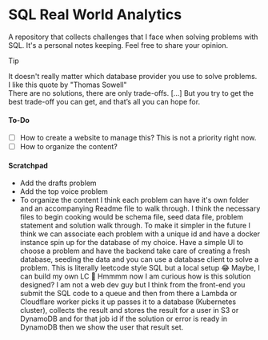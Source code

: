 # SQL Real World Analytics

A repository that collects challenges that I face when solving problems with SQL. It's a personal notes keeping. Feel free to share your opinion.

> [!TIP]
> It doesn't really matter which database provider you use to solve problems. I like this quote by "Thomas Sowell"     
> There are no solutions, there are only trade-offs. […] But you try to get the best trade-off you can get, and that’s all you can hope for.

#### To-Do
- [ ] How to create a website to manage this? This is not a priority right now.
- [ ] How to organize the content? 

#### Scratchpad
- Add the drafts problem
- Add the top voice problem
- To organize the content I think each problem can have it's own folder and an accompanying Readme file to walk through. I think the necessary files to begin cooking would be schema file, seed data file, problem statement and solution walk through. To make it simpler in the future I think we can associate each problem with a unique id and have a docker instance spin up for the database of my choice. Have a simple UI to choose a problem and have the backend take care of creating a fresh database, seeding the data and you can use a database client to solve a problem. This is literally leetcode style SQL but a local setup 😂 Maybe, I can build my own LC 🫢 Hmmmm now I am curious how is this solution designed? I am not a web dev guy but I think from the front-end you submit the SQL code to a queue and then from there a Lambda or Cloudflare worker picks it up passes it to a database (Kubernetes cluster), collects the result and stores the result for a user in S3 or DynamoDB and for that job id if the solution or error is ready in DynamoDB then we show the user that result set. 
